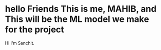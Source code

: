 # hello Friends This is me, MAHIB, and This will be the ML model we make for the project
Hi I'm Sanchit.

